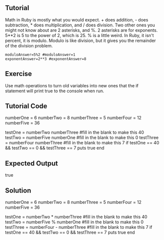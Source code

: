 Tutorial
--------
Math in Ruby is mostly what you would expect. + does addition, - does subtraction, * does multiplication, and / does division.
Two other ones you might not know about are 2 asterisks, and %. 2 asterisks are for exponents. 5**2 is 5 to the power of 2, which is 25. % is a little weird. In Ruby, it isn't percent, it is modulo. Modulo is like division, but it gives you the remainder of the division problem.

    moduloAnswer=5%2 #moduloAnswer=1
    exponentAnswer=2**3 #exponentAnswer=8


Exercise
--------
Use math operations to turn old variables into new ones that the if statement will print true to the console when run.

Tutorial Code
-------------
numberOne = 6
numberTwo = 8
numberThree = 5
numberFour = 12
numberFive = 36

testOne = numberTwo  numberThree #fill in the blank to make this 40
testTwo = numberFive  numberOne #fill in the blank to make this 0
testThree = numberFour  numberThree #fill in the blank to make this 7
if testOne == 40 && testTwo == 0 && testThree == 7
    puts true
end

Expected Output
---------------
true

Solution
--------

numberOne = 6
numberTwo = 8
numberThree = 5
numberFour = 12
numberFive = 36

testOne = numberTwo * numberThree #fill in the blank to make this 40
testTwo = numberFive % numberOne #fill in the blank to make this 0
testThree = numberFour - numberThree #fill in the blank to make this 7
if testOne == 40 && testTwo == 0 && testThree == 7
    puts true
end
